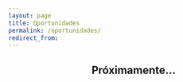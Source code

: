 ```yaml
---
layout: page
title: Oportunidades
permalink: /oportunidades/
redirect_from:
---
```


## <center> Próximamente... </center>
















